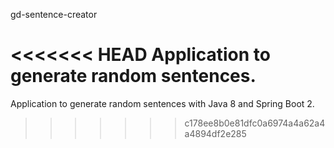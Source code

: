 gd-sentence-creator

<<<<<<< HEAD
Application to generate random sentences.
=======
Application to generate random sentences with Java 8 and Spring Boot 2.
>>>>>>> c178ee8b0e81dfc0a6974a4a62a4a4894df2e285


